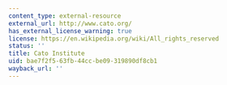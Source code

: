 ```yaml
---
content_type: external-resource
external_url: http://www.cato.org/
has_external_license_warning: true
license: https://en.wikipedia.org/wiki/All_rights_reserved
status: ''
title: Cato Institute
uid: bae7f2f5-63fb-44cc-be09-319890df8cb1
wayback_url: ''
---
```

